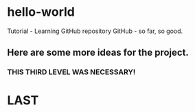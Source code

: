 # hello-world
Tutorial - Learning GitHub repository
GitHub - so far, so good.

## Here are some more ideas for the project.

### THIS THIRD LEVEL WAS NECESSARY!


# LAST